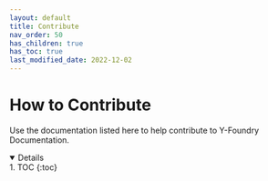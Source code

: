 ```yaml
---
layout: default
title: Contribute
nav_order: 50
has_children: true
has_toc: true
last_modified_date: 2022-12-02
---
```


# How to Contribute

Use the documentation listed here to help contribute to Y-Foundry Documentation.

<details open markdown="block">
1. TOC
{:toc}
</details>